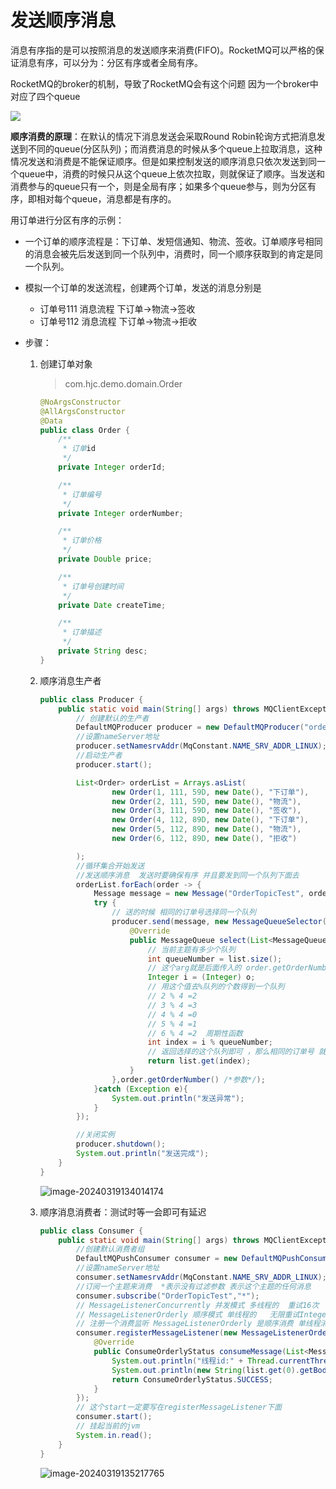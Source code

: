 # 发送顺序消息

消息有序指的是可以按照消息的发送顺序来消费(FIFO)。RocketMQ可以严格的保证消息有序，可以分为：分区有序或者全局有序。

RocketMQ的broker的机制，导致了RocketMQ会有这个问题 因为一个broker中对应了四个queue

![](https://fastly.jsdelivr.net/gh/LetengZzz/img@main/java/mq/202412101603076.png)

**顺序消费的原理**：在默认的情况下消息发送会采取Round Robin轮询方式把消息发送到不同的queue(分区队列)；而消费消息的时候从多个queue上拉取消息，这种情况发送和消费是不能保证顺序。但是如果控制发送的顺序消息只依次发送到同一个queue中，消费的时候只从这个queue上依次拉取，则就保证了顺序。当发送和消费参与的queue只有一个，则是全局有序；如果多个queue参与，则为分区有序，即相对每个queue，消息都是有序的。

用订单进行分区有序的示例：

- 一个订单的顺序流程是：下订单、发短信通知、物流、签收。订单顺序号相同的消息会被先后发送到同一个队列中，消费时，同一个顺序获取到的肯定是同一个队列。

- 模拟一个订单的发送流程，创建两个订单，发送的消息分别是

  - 订单号111 消息流程 下订单->物流->签收
  - 订单号112 消息流程 下订单->物流->拒收

- 步骤：

  1. 创建订单对象

     > com.hjc.demo.domain.Order

     ```java
     @NoArgsConstructor
     @AllArgsConstructor
     @Data
     public class Order {
         /**
          * 订单id
          */
         private Integer orderId;
     
         /**
          * 订单编号
          */
         private Integer orderNumber;
     
         /**
          * 订单价格
          */
         private Double price;
     
         /**
          * 订单号创建时间
          */
         private Date createTime;
     
         /**
          * 订单描述
          */
         private String desc;
     }
     ```

  2. 顺序消息生产者

     ```java
     public class Producer {
         public static void main(String[] args) throws MQClientException, MQBrokerException, RemotingException, InterruptedException {
             // 创建默认的生产者
             DefaultMQProducer producer = new DefaultMQProducer("orderly-send-producer");
             //设置nameServer地址
             producer.setNamesrvAddr(MqConstant.NAME_SRV_ADDR_LINUX);
             //启动生产者
             producer.start();
     
             List<Order> orderList = Arrays.asList(
                     new Order(1, 111, 59D, new Date(), "下订单"),
                     new Order(2, 111, 59D, new Date(), "物流"),
                     new Order(3, 111, 59D, new Date(), "签收"),
                     new Order(4, 112, 89D, new Date(), "下订单"),
                     new Order(5, 112, 89D, new Date(), "物流"),
                     new Order(6, 112, 89D, new Date(), "拒收")
     
             );
             //循环集合开始发送
             //发送顺序消息  发送时要确保有序 并且要发到同一个队列下面去
             orderList.forEach(order -> {
                 Message message = new Message("OrderTopicTest", order.toString().getBytes());
                 try {
                     // 送的时候 相同的订单号选择同一个队列
                     producer.send(message, new MessageQueueSelector() { //队列选择器
                         @Override
                         public MessageQueue select(List<MessageQueue> list, Message message, Object o) {
                             // 当前主题有多少个队列
                             int queueNumber = list.size();
                             // 这个arg就是后面传入的 order.getOrderNumber()
                             Integer i = (Integer) o;
                             // 用这个值去%队列的个数得到一个队列
                             // 2 % 4 =2
                             // 3 % 4 =3
                             // 4 % 4 =0
                             // 5 % 4 =1
                             // 6 % 4 =2  周期性函数
                             int index = i % queueNumber;
                             // 返回选择的这个队列即可 ，那么相同的订单号 就会被放在相同的队列里 实现FIFO了
                             return list.get(index);
                         }
                     },order.getOrderNumber() /*参数*/);
                 }catch (Exception e){
                     System.out.println("发送异常");
                 }
             });
     
             //关闭实例
             producer.shutdown();
             System.out.println("发送完成");
         }
     }
     ```

     ![image-20240319134014174](https://fastly.jsdelivr.net/gh/LetengZzz/img@main/java/mq/202412101603236.png)

  3. 顺序消息消费者：测试时等一会即可有延迟

     ```java
     public class Consumer {
         public static void main(String[] args) throws MQClientException, IOException {
             //创建默认消费者组
             DefaultMQPushConsumer consumer = new DefaultMQPushConsumer("orderly-consumer-group");
             //设置nameServer地址
             consumer.setNamesrvAddr(MqConstant.NAME_SRV_ADDR_LINUX);
             //订阅一个主题来消费  *表示没有过滤参数 表示这个主题的任何消息
             consumer.subscribe("OrderTopicTest","*");
             // MessageListenerConcurrently 并发模式 多线程的  重试16次
             // MessageListenerOrderly 顺序模式 单线程的   无限重试Integer.Max_Value
             // 注册一个消费监听 MessageListenerOrderly 是顺序消费 单线程消费
             consumer.registerMessageListener(new MessageListenerOrderly() {
                 @Override
                 public ConsumeOrderlyStatus consumeMessage(List<MessageExt> list, ConsumeOrderlyContext consumeOrderlyContext) {
                     System.out.println("线程id:" + Thread.currentThread().getId());
                     System.out.println(new String(list.get(0).getBody()));
                     return ConsumeOrderlyStatus.SUCCESS;
                 }
             });
             // 这个start一定要写在registerMessageListener下面
             consumer.start();
             // 挂起当前的jvm
             System.in.read();
         }
     }
     ```

     ![image-20240319135217765](https://fastly.jsdelivr.net/gh/LetengZzz/img@main/java/mq/202412101603363.png)
